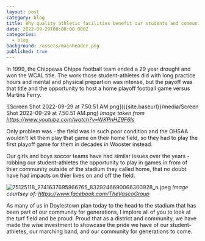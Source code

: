 ```yaml
---
layout: post
category: blog
title: Why quality athletic facilities benefit our students and community
date: 2022-09-29T00:00:00.000Z
categories:
  - blog
background: /assets/mainheader.png
published: true
---
```


In 1999, the Chippewa Chipps football team ended a 29 year drought and won the WCAL title. The work those student-athletes did with long practice hours and mental and physical prepartion was intense, but the payoff was that title and the opportunity to host a home playoff football game versus Martins Ferry.

![Screen Shot 2022-09-29 at 7.50.51 AM.png]({{site.baseurl}}/media/Screen Shot 2022-09-29 at 7.50.51 AM.png)
_Image taken from https://www.youtube.com/watch?v=WKPnHZ9F6ls_

Only problem was - the field was in such poor condition and the OHSAA wouldn't let them play that game on their home field, so they had to play the first playoff game for them in decades in Wooster instead.

Our girls and boys soccer teams have had similar issues over the years - robbing our student-athletes the opportunity to play in games in from of thier community outside of the stadium they called home, that no doubt have had impacts on thier lives on and off the field.

![75125118_2741637695866765_8329246690066300928_n.jpeg]({{site.baseurl}}/media/75125118_2741637695866765_8329246690066300928_n.jpeg)
_Image courtsey of: https://www.facebook.com/TheVascoGroup_

As many of us in Doylestown plan today to the head to the stadium that has been part of our community for generations, I implore all of you to look at the turf field and be proud. Proud that as a district and community, we have made the wise investment to showcase the pride we have of our student-athletes,  our marching band, and our community for generations to come.
